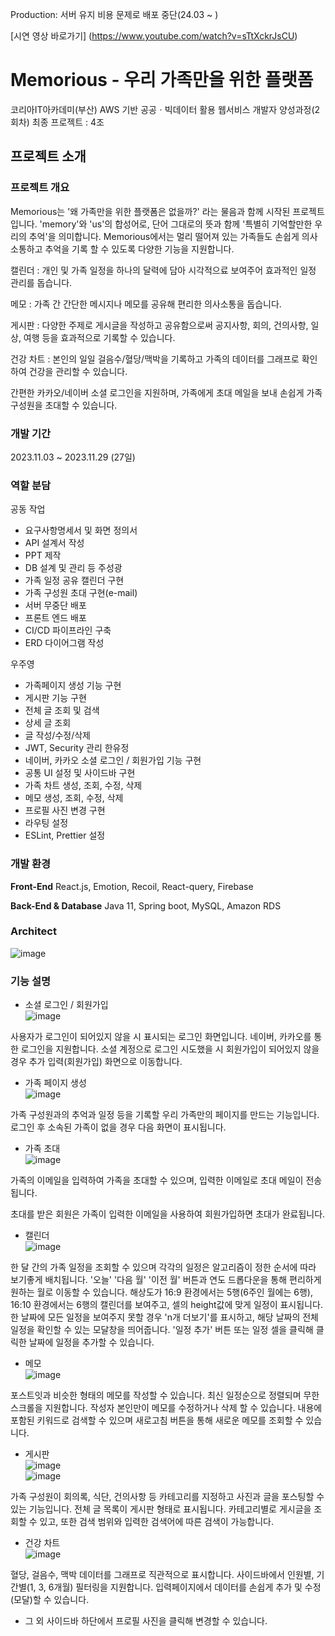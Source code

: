 Production: 서버 유지 비용 문제로 배포 중단(24.03 ~ )

[시연 영상 바로가기] (https://www.youtube.com/watch?v=sTtXckrJsCU)

# Memorious - 우리 가족만을 위한 플랫폼

코리아IT아카데미(부산)
AWS 기반 공공ㆍ빅데이터 활용 웹서비스 개발자 양성과정(2회차)
최종 프로젝트 : 4조

## 프로젝트 소개
### 프로젝트 개요
Memorious는 '왜 가족만을 위한 플랫폼은 없을까?' 라는 물음과 함께 시작된 프로젝트입니다.
'memory'와 'us'의 합성어로, 단어 그대로의 뜻과 함께 '특별히 기억할만한 우리의 추억'을 의미합니다.
Memorious에서는 멀리 떨어져 있는 가족들도 손쉽게 의사소통하고 추억을 기록 할 수 있도록 다양한 기능을 지원합니다.

캘린더 : 개인 및 가족 일정을 하나의 달력에 담아 시각적으료 보여주어 효과적인 일정 관리를 돕습니다.

메모 : 가족 간 간단한 메시지나 메모를 공유해 편리한 의사소통을 돕습니다.

게시판 : 다양한 주제로 게시글을 작성하고 공유함으로써 공지사항, 회의, 건의사항, 일상, 여행 등을 효과적으로 기록할 수 있습니다.

건강 차트 : 본인의 일일 걸음수/혈당/맥박을 기록하고 가족의 데이터를 그래프로 확인하여 건강을 관리할 수 있습니다.

간편한 카카오/네이버 소셜 로그인을 지원하며, 가족에게 초대 메일을 보내 손쉽게 가족 구성원을 초대할 수 있습니다.

### 개발 기간
2023.11.03 ~ 2023.11.29 (27일)

### 역할 분담
공동 작업
- 요구사항명세서 및 화면 정의서
- API 설계서 작성
- PPT 제작
- DB 설계 및 관리 등
주성광
- 가족 일정 공유 캘린더 구현
- 가족 구성원 초대 구현(e-mail)
- 서버 무중단 배포
- 프론트 엔드 배포
- CI/CD 파이프라인 구축
- ERD 다이어그램 작성

우주영
- 가족페이지 생성 기능 구현
- 게시판 기능 구현
- 전체 글 조회 및 검색
- 상세 글 조회
- 글 작성/수정/삭제
- JWT, Security 관리
한유정
- 네이버, 카카오 소셜 로그인 / 회원가입 기능 구현
- 공통 UI 설정 및 사이드바 구현
- 가족 차트 생성, 조회, 수정, 삭제
- 메모 생성, 조회, 수정, 삭제
- 프로필 사진 변경 구현
- 라우팅 설정
- ESLint, Prettier 설정

### 개발 환경
<b>Front-End</b>
React.js, Emotion, Recoil, React-query, Firebase

<b>Back-End & Database</b>
Java 11, Spring boot, MySQL, Amazon RDS

### Architect
![image](https://github.com/KoreaIt-J-23-2-4/memorious-front/assets/96562253/994cdc1b-e214-4d8c-8110-f88020fdfd4e)

### 기능 설명
- 소셜 로그인 / 회원가입<br/>
![image](https://github.com/KoreaIt-J-23-2-4/memorious-front/assets/96562253/98381652-93bb-4ac1-921d-ff5d626c0ad4)

사용자가 로그인이 되어있지 않을 시 표시되는 로그인 화면입니다.
네이버, 카카오를 통한 로그인을 지원합니다.
소셜 계정으로 로그인 시도했을 시 회원가입이 되어있지 않을 경우 추가 입력(회원가입) 화면으로 이동합니다.

- 가족 페이지 생성<br/>
![image](https://github.com/KoreaIt-J-23-2-4/memorious-front/assets/96562253/cc47879b-f67a-475a-be75-8c30fe89392c)

가족 구성원과의 추억과 일정 등을 기록할 우리 가족만의 페이지를 만드는 기능입니다.
로그인 후 소속된 가족이 없을 경우 다음 화면이 표시됩니다.

- 가족 초대<br/>
![image](https://github.com/KoreaIt-J-23-2-4/memorious-front/assets/96562253/f0f4475b-84ec-4e56-a45b-d885afcda6c4)

가족의 이메일을 입력하여 가족을 초대할 수 있으며, 입력한 이메일로 초대 메일이 전송됩니다.

초대를 받은 회원은 가족이 입력한 이메일을 사용하여 회원가입하면 초대가 완료됩니다.

- 캘린더<br/>
![image](https://github.com/KoreaIt-J-23-2-4/memorious-front/assets/96562253/543d73b8-591a-4cc7-acb4-02f9f41fa61d)

한 달 간의 가족 일정을 조회할 수 있으며 각각의 일정은 알고리즘이 정한 순서에 따라 보기좋게 배치됩니다.
'오늘' '다음 월' '이전 월' 버튼과 연도 드롭다운을 통해 편리하게 원하는 월로 이동할 수 있습니다.
해상도가 16:9 환경에서는 5행(6주인 월에는 6행), 16:10 환경에서는 6행의 캘린더를 보여주고, 셀의 height값에 맞게 일정이 표시됩니다.
한 날짜에 모든 일정을 보여주지 못할 경우 'n개 더보기'를 표시하고, 해당 날짜의 전체 일정을 확인할 수 있는 모달창을 띄어줍니다.
'일정 추가' 버튼 또는 일정 셀을 클릭해 클릭한 날짜에 일정을 추가할 수 있습니다.

- 메모<br/>
![image](https://github.com/KoreaIt-J-23-2-4/memorious-front/assets/96562253/b62cd125-e555-4530-aeec-9eed05aa3f46)

포스트잇과 비슷한 형태의 메모를 작성할 수 있습니다.
최신 일정순으로 정렬되며 무한스크롤을 지원합니다.
작성자 본인만이 메모를 수정하거나 삭제 할 수 있습니다.
내용에 포함된 키워드로 검색할 수 있으며 새로고침 버튼을 통해 새로운 메모를 조회할 수 있습니다.
- 게시판<br/>
![image](https://github.com/KoreaIt-J-23-2-4/memorious-front/assets/96562253/444030aa-3c87-4e3c-87f6-d5b57a97073d)<br/>
![image](https://github.com/KoreaIt-J-23-2-4/memorious-front/assets/96562253/d2234480-cdfe-458b-90bb-ce30cd4f0afb)<br/>

가족 구성원이 회의록, 식단, 건의사항 등 카테고리를 지정하고 사진과 글을 포스팅할 수 있는 기능입니다.
전체 글 목록이 게시판 형태로 표시됩니다.
카테고리별로 게시글을 조회할 수 있고, 또한 검색 범위와 입력한 검색어에 따른 검색이 가능합니다.
- 건강 차트<br/>
![image](https://github.com/KoreaIt-J-23-2-4/memorious-front/assets/96562253/512630f8-e29b-4777-a769-bd83e2cbc4eb)

혈당, 걸음수, 맥박 데이터를 그래프로 직관적으로 표시합니다.
사이드바에서 인원별, 기간별(1, 3, 6개월) 필터링을 지원합니다.
입력페이지에서 데이터를 손쉽게 추가 및 수정(모달)할 수 있습니다.
- 그 외
사이드바 하단에서 프로필 사진을 클릭해 변경할 수 있습니다.

